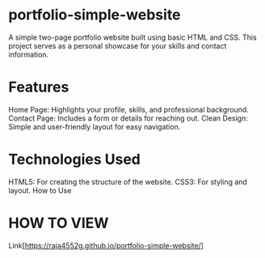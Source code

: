 # portfolio-simple-website
A simple two-page portfolio website built using basic HTML and CSS. This project serves as a personal showcase for your skills and contact information.

# Features
Home Page: Highlights your profile, skills, and professional background.
Contact Page: Includes a form or details for reaching out.
Clean Design: Simple and user-friendly layout for easy navigation.
# Technologies Used
HTML5: For creating the structure of the website.
CSS3: For styling and layout.
How to Use

# HOW TO VIEW
Link[https://raja4552g.github.io/portfolio-simple-website/]
